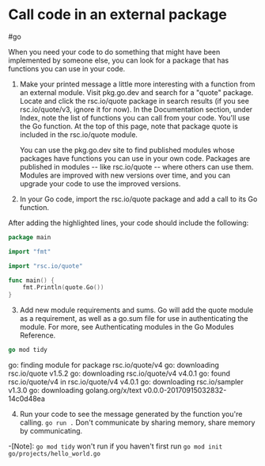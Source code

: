 # Call code in an external package

#go

When you need your code to do something that might have been implemented by someone else, you can look for a package that has functions you can use in your code.

1.  Make your printed message a little more interesting with a function from an external module.
    Visit pkg.go.dev and search for a "quote" package.
    Locate and click the rsc.io/quote package in search results (if you see rsc.io/quote/v3, ignore it for now).
    In the Documentation section, under Index, note the list of functions you can call from your code. You'll use the Go function.
    At the top of this page, note that package quote is included in the rsc.io/quote module.


    You can use the pkg.go.dev site to find published modules whose packages have functions you can use in your own code. Packages are published in modules -- like rsc.io/quote -- where others can use them. Modules are improved with new versions over time, and you can upgrade your code to use the improved versions.

2.  In your Go code, import the rsc.io/quote package and add a call to its Go function.

After adding the highlighted lines, your code should include the following:

```go
package main

import "fmt"

import "rsc.io/quote"

func main() {
    fmt.Println(quote.Go())
}
```

3. Add new module requirements and sums.
   Go will add the quote module as a requirement, as well as a go.sum file for use in authenticating the module. For more, see Authenticating modules in the Go Modules Reference.

```go
go mod tidy
```

go: finding module for package rsc.io/quote/v4
go: downloading rsc.io/quote v1.5.2
go: downloading rsc.io/quote/v4 v4.0.1
go: found rsc.io/quote/v4 in rsc.io/quote/v4 v4.0.1
go: downloading rsc.io/sampler v1.3.0
go: downloading golang.org/x/text v0.0.0-20170915032832-14c0d48ea

4. Run your code to see the message generated by the function you're calling.
   `go run .`
   Don't communicate by sharing memory, share memory by communicating.

-[Note]: `go mod tidy` won't run if you haven't first run `go mod init go/projects/hello_world.go`
